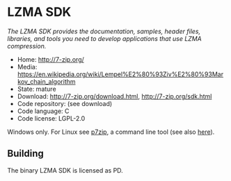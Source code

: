 # LZMA SDK

_The LZMA SDK provides the documentation, samples, header files, libraries, and tools you need to develop applications that use LZMA compression._

- Home: http://7-zip.org/
- Media: https://en.wikipedia.org/wiki/Lempel%E2%80%93Ziv%E2%80%93Markov_chain_algorithm
- State: mature
- Download: http://7-zip.org/download.html, http://7-zip.org/sdk.html
- Code repository: (see download)
- Code language: C
- Code license: LGPL-2.0

Windows only.
For Linux see [p7zip](https://sourceforge.net/projects/p7zip/), a command line tool (see also [here](https://www.linux.com/learn/handling-rar-and-7-zip-archives-linux)).

## Building

The binary LZMA SDK is licensed as PD.

